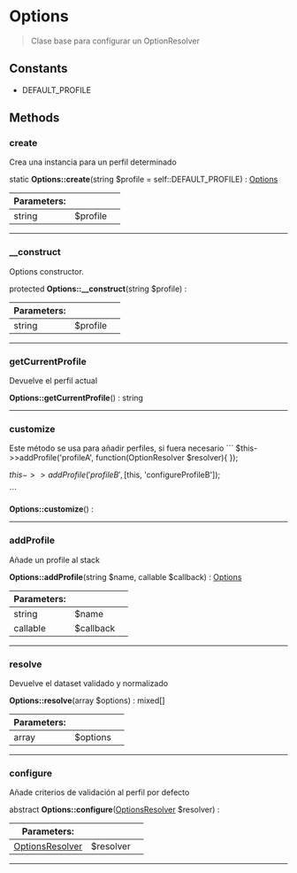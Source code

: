 
                                                                                                                                            
    
# Options


> Clase base para configurar un OptionResolver
>
> 




## Constants
- DEFAULT_PROFILE




## Methods

### create
Crea una instancia para un perfil determinado


static **Options::create**(string $profile = self::DEFAULT_PROFILE) : [Options](../../../Options.md)


|Parameters: | | |
| --- | --- | --- |
|string |$profile |  |

---


### __construct
Options constructor.


protected **Options::__construct**(string $profile) : 


|Parameters: | | |
| --- | --- | --- |
|string |$profile |  |

---


### getCurrentProfile
Devuelve el perfil actual


**Options::getCurrentProfile**() : string



---


### customize
Este método se usa para añadir perfiles, si fuera necesario
´´´
$this->>addProfile('profileA', function(OptionResolver $resolver){
});

$this->>addProfile('profileB', [$this, 'configureProfileB']);

´´´

**Options::customize**() : 



---


### addProfile
Añade un profile al stack


**Options::addProfile**(string $name, callable $callback) : [Options](../../../Options.md)


|Parameters: | | |
| --- | --- | --- |
|string |$name |  |
|callable |$callback |  |

---


### resolve
Devuelve el dataset validado y normalizado


**Options::resolve**(array $options) : mixed[]


|Parameters: | | |
| --- | --- | --- |
|array |$options |  |

---


### configure
Añade criterios de validación al perfil por defecto


abstract **Options::configure**([OptionsResolver](../../../OptionsResolver.md) $resolver) : 


|Parameters: | | |
| --- | --- | --- |
|[OptionsResolver](../../../OptionsResolver.md) |$resolver |  |

---


                                                                                                                                                                                                                                                                                                                                                                                                            
    
                                                                                                                                                                                                                                                                             
                